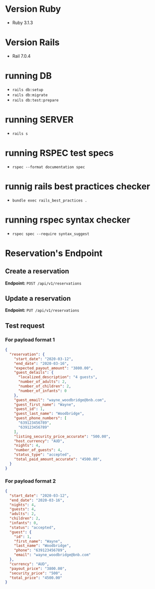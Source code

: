 # Version Ruby
 * Ruby 3.1.3

# Version Rails
 * Rail 7.0.4

# running DB
* `rails db:setup`
* `rails db:migrate`
* `rails db:test:prepare`

# running SERVER
* `rails s`

# running RSPEC test specs
* `rspec --format documentation spec`

# runnig rails best practices checker
* `bundle exec rails_best_practices .`

# running rspec syntax checker
* `rspec spec --require syntax_suggest`

# Reservation's Endpoint
## Create a reservation
**Endpoint:** `POST /api/v1/reservations`

## Update a reservation
**Endpoint:** `PUT /api/v1/reservations`

## Test request

### For payload format 1
```json
{
  "reservation": {
    "start_date": "2020-03-12",
    "end_date": "2020-03-16",
    "expected_payout_amount": "3800.00",
    "guest_details": {
      "localized_description": "4 guests",
      "number_of_adults": 2,
      "number_of_children": 2,
      "number_of_infants": 0
    },
    "guest_email": "wayne_woodbridge@bnb.com",
    "guest_first_name": "Wayne",
    "guest_id": 1,
    "guest_last_name": "Woodbridge",
    "guest_phone_numbers": [
      "639123456789",
      "639123456789"
    ],
    "listing_security_price_accurate": "500.00",
    "host_currency": "AUD",
    "nights": 4,
    "number_of_guests": 4,
    "status_type": "accepted",
    "total_paid_amount_accurate": "4500.00",
  }
}
```

### For payload format 2

```json
{ 
  "start_date": "2020-03-12", 
  "end_date": "2020-03-16", 
  "nights": 4, 
  "guests": 4, 
  "adults": 2, 
  "children": 2, 
  "infants": 0, 
  "status": "accepted", 
  "guest": { 
    "id": 1, 
    "first_name": "Wayne", 
    "last_name": "Woodbridge", 
    "phone": "639123456789", 
    "email": "wayne_woodbridge@bnb.com" 
  }, 
  "currency": "AUD", 
  "payout_price": "3800.00", 
  "security_price": "500", 
  "total_price": "4500.00" 
}

```



